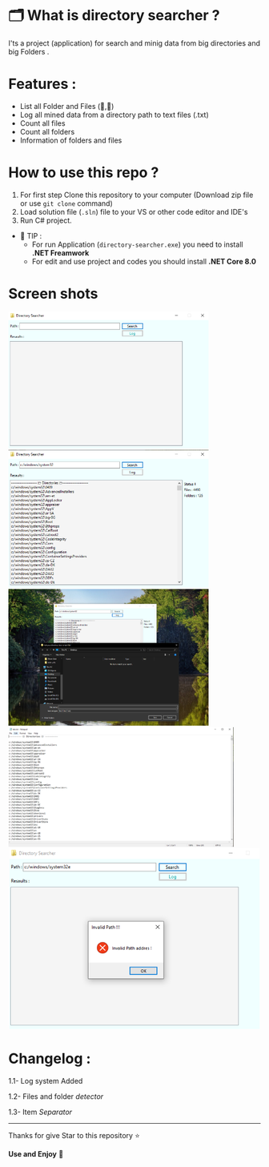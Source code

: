 # 🗂 What is directory searcher ?
I'ts a project (application) for search and minig data from big directories and big Folders .
# Features :
- List all Folder and Files (📁,📄)
- Log all mined data from a directory path to text files (.txt)
- Count all files
- Count all folders
- Information of folders and files

# How to use this repo ?
1. For first step Clone this repository to your computer (Download zip file or use `git clone` command)
2. Load solution file (`.sln`) file to your VS or other code editor and IDE's
3. Run C# project.
- 📝 TIP :
    - For run Application (`directory-searcher.exe`) you need to install **.NET Freamwork**
    - For edit and use project and codes you should install **.NET Core 8.0**

# Screen shots
<img src= "https://github.com/farzadoxo/directory-searcher/blob/master/readme%2Fscreen_shots%2FCapture.PNG" width=400>

<img src= "https://github.com/farzadoxo/directory-searcher/blob/master/readme%2Fscreen_shots%2FCapture1.PNG" width=400>

<img src= "https://github.com/farzadoxo/directory-searcher/blob/master/readme%2Fscreen_shots%2FCapture2.PNG" width=400>

<img src= "https://github.com/farzadoxo/directory-searcher/blob/master/readme%2Fscreen_shots%2FCapture3.PNG" width=450>

<div align=center>
<img src= "https://github.com/farzadoxo/directory-searcher/blob/master/readme%2Fscreen_shots%2FCapture4.PNG" width=500>
</div>

# Changelog :
1.1- Log system Added

1.2- Files and folder *detector*

1.3- Item *Separator*

____
Thanks for give Star to this repository ⭐

**Use and Enjoy** 💞